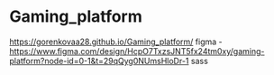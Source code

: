 # Gaming_platform
https://gorenkovaa28.github.io/Gaming_platform/
figma - https://www.figma.com/design/HcpO7TxzsJNT5fx24tm0xy/gaming-platform?node-id=0-1&t=29qQyg0NUmsHloDr-1
sass
